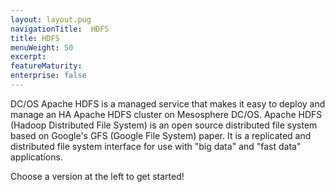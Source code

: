```yaml
---
layout: layout.pug
navigationTitle:  HDFS
title: HDFS
menuWeight: 50
excerpt:
featureMaturity:
enterprise: false
---
```


DC/OS Apache HDFS is a managed service that makes it easy to deploy and manage an HA Apache HDFS cluster on Mesosphere
DC/OS. Apache HDFS (Hadoop Distributed File System) is an open source distributed file system based on Google's GFS
(Google File System) paper. It is a replicated and distributed file system interface for use with "big data" and "fast
data" applications.

Choose a version at the left to get started!
